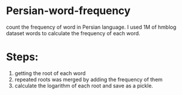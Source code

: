 # Persian-word-frequency
count the frequency of word in Persian language.
I used 1M of hmblog dataset words to calculate the frequency of each word.
# Steps:
1. getting the root of each word
2. repeated roots was merged by adding the frequency of them
3. calculate the logarithm of each root and save as a pickle.
